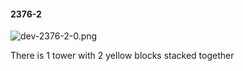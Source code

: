 #### 2376-2
![dev-2376-2-0.png](https://github.com/lil-lab/nlvr/raw/master/nlvr/dev/images/1/dev-2376-2-0.png "dev-2376-2-0.png")

There is 1 tower with 2 yellow blocks stacked together